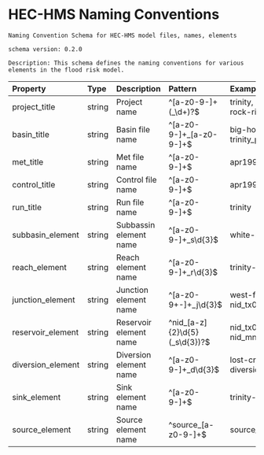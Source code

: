 # HEC-HMS Naming Conventions
    Naming Convention Schema for HEC-HMS model files, names, elements

    schema version: 0.2.0

    Description: This schema defines the naming conventions for various elements in the flood risk model.


| Property          | Type   | Description            | Pattern                       | Examples                             |
|:------------------|:-------|:-----------------------|:------------------------------|:-------------------------------------|
| project_title     | string | Project name           | ^[a-z0-9-]+(_\d+)?$           | trinity, rock-river_1, rock-river_2  |
| basin_title       | string | Basin file name        | ^[a-z0-9-]+_[a-z0-9-]+$       | big-horn_feb1997, trinity_por        |
| met_title         | string | Met file name          | ^[a-z0-9-]+$                  | apr1997, por, sst                    |
| control_title     | string | Control file name      | ^[a-z0-9-]+$                  | apr1997, por, sst                    |
| run_title         | string | Run file name          | ^[a-z0-9-]+$                  | trinity                              |
| subbasin_element  | string | Subbassin element name | ^[a-z0-9-]+_s\d{3}$           | white-rock-ck_s040                   |
| reach_element     | string | Reach element name     | ^[a-z0-9-]+_r\d{3}$           | trinity-river_r070                   |
| junction_element  | string | Junction element name  | ^[a-z0-9+-]+_j\d{3}$          | west-fork_j090, nid_tx05966+out_j010 |
| reservoir_element | string | Reservoir element name | ^nid_[a-z]{2}\d{5}(_s\d{3})?$ | nid_tx05966, nid_mn00584_s002        |
| diversion_element | string | Diversion element name | ^[a-z0-9-]+_d\d{3}$           | lost-creek-diversion_d001            |
| sink_element      | string | Sink element name      | ^[a-z0-9-]+$                  | trinity-bay                          |
| source_element    | string | Source element name    | ^source_[a-z0-9-]+$           | source_trinity-bay                   |
